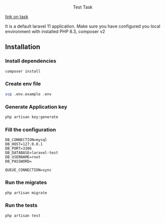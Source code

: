 <p align="center">Test Task</p>
<a href="https://docs.google.com/document/u/0/d/1eAwb3kqRVEuvwDfxUiQdgnTnUIqAz6VcrtTudZx_gFU/mobilebasic">link on task</a>

It is a default laravel 11 application.
Make sure you have configured you local environment with installed PHP 8.3, composer v2

## Installation

### Install dependencies

```bash
composer install
```

### Create env file

```bash
scp .env.example .env
```

### Generate Application key

```bash
php artisan key:generate
```

### Fill the configuration

```
DB_CONNECTION=mysql
DB_HOST=127.0.0.1
DB_PORT=3306
DB_DATABASE=laravel-test
DB_USERNAME=root
DB_PASSWORD=

QUEUE_CONNECTION=sync

```

### Run the migrates

```bash
php artisan migrate
```

### Run the tests

```bash
php artisan test
```
